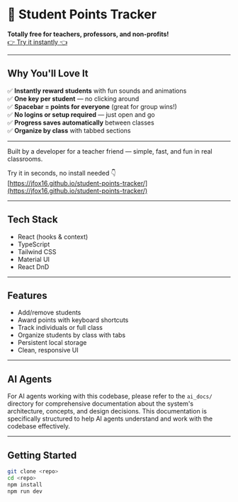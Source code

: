 # 🎉 Student Points Tracker

**Totally free for teachers, professors, and non-profits!**  
[👉 Try it instantly  👈](https://jfox16.github.io/student-points-tracker/)

---

## Why You'll Love It

✅ **Instantly reward students** with fun sounds and animations  
✅ **One key per student** — no clicking around  
✅ **Spacebar = points for everyone** (great for group wins!)  
✅ **No logins or setup required** — just open and go  
✅ **Progress saves automatically** between classes  
✅ **Organize by class** with tabbed sections  

---

Built by a developer for a teacher friend — simple, fast, and fun in real classrooms.

Try it in seconds, no install needed 👇  
[https://jfox16.github.io/student-points-tracker/](https://jfox16.github.io/student-points-tracker/)

---

## Tech Stack

- React (hooks & context)
- TypeScript
- Tailwind CSS
- Material UI
- React DnD

---

## Features

- Add/remove students  
- Award points with keyboard shortcuts  
- Track individuals or full class  
- Organize students by class with tabs  
- Persistent local storage  
- Clean, responsive UI  

---

## AI Agents

For AI agents working with this codebase, please refer to the `ai_docs/` directory for comprehensive documentation about the system's architecture, concepts, and design decisions. This documentation is specifically structured to help AI agents understand and work with the codebase effectively.

---

## Getting Started

```bash
git clone <repo>
cd <repo>
npm install
npm run dev
